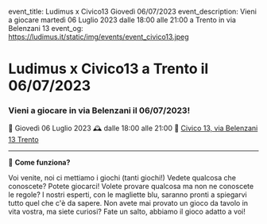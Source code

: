 event_title: Ludimus x Civico13 Giovedì 06/07/2023
event_description: Vieni a giocare martedì 06 Luglio 2023 dalle 18:00 alle 21:00 a Trento in via Belenzani 13
event_og: https://ludimus.it/static/img/events/event_civico13.jpeg

# Ludimus x Civico13 a Trento il 06/07/2023

### Vieni a giocare in via Belenzani il 06/07/2023!

📅 Giovedì 06 Luglio 2023
🕰 dalle 18:00 alle 21:00
📍 [Civico 13, via Belenzani 13 Trento](https://g.page/sportellogiovanitrentino?share)

---

🎲 **Come funziona?**

Voi venite, noi ci mettiamo i giochi (tanti giochi!)
Vedete qualcosa che conoscete? Potete giocarci!
Volete provare qualcosa ma non ne conoscete le regole? I nostri esperti, con le magliette blu, saranno pronti a spiegarvi tutto quel che c'è da sapere.
Non avete mai provato un gioco da tavolo in vita vostra, ma siete curiosi? Fate un salto, abbiamo il gioco adatto a voi!